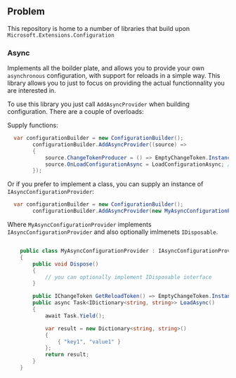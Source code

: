 ## Problem

This repository is home to a number of libraries that build upon `Microsoft.Extensions.Configuration`

### Async

Implements all the boilder plate, and allows you to provide your own `asynchronous` configuration, with support for reloads in a simple way.
This library allows you to just to focus on providing the actual functionnality you are interested in.

To use this library you just call `AddAsyncProvider` when building configuration. There are a couple of overloads:

Supply functions:

```csharp
  var configurationBuilder = new ConfigurationBuilder();
        configurationBuilder.AddAsyncProvider((source) =>
        {
            source.ChangeTokenProducer = () => EmptyChangeToken.Instance; // provide a change token, which when signalled will cause OnLoadConfigurationAsync to be invoked again.
            source.OnLoadConfigurationAsync = LoadConfigurationAsync; // provide a method to load the latest configuration, asynchronously.
        });

```

Or if you prefer to implement a class, you can supply an instance of `IAsyncConfigurationProvider`:

```csharp
  var configurationBuilder = new ConfigurationBuilder();
		configurationBuilder.AddAsyncProvider(new MyAsyncConfigurationProvider());
```

Where `MyAsyncConfigurationProvider` implements `IAsyncConfigurationProvider` and also optionally imlmenets `IDisposable`.

```csharp

    public class MyAsyncConfigurationProvider : IAsyncConfigurationProvider, IDisposable
    {
        public void Dispose()
        {
            // you can optionally implement IDisposable interface
        }

        public IChangeToken GetReloadToken() => EmptyChangeToken.Instance;
        public async Task<IDictionary<string, string>> LoadAsync()
        {
            await Task.Yield();

            var result = new Dictionary<string, string>()
            {
                { "key1", "value1" }
            };
            return result;
        }
    }
```